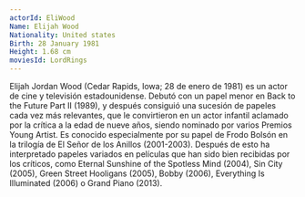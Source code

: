 ```yaml
---
actorId: EliWood
Name: Elijah Wood
Nationality: United states
Birth: 28 January 1981
Height: 1.68 cm
moviesId: LordRings
---
```


Elijah Jordan Wood (Cedar Rapids, Iowa; 28 de enero de 1981) es un actor de cine y televisión estadounidense. Debutó con un papel menor en Back to the Future Part II (1989), y después consiguió una sucesión de papeles cada vez más relevantes, que le convirtieron en un actor infantil aclamado por la crítica a la edad de nueve años, siendo nominado por varios Premios Young Artist. Es conocido especialmente por su papel de Frodo Bolsón en la trilogía de El Señor de los Anillos (2001-2003). Después de esto ha interpretado papeles variados en películas que han sido bien recibidas por los críticos, como Eternal Sunshine of the Spotless Mind (2004), Sin City (2005), Green Street Hooligans (2005), Bobby (2006), Everything Is Illuminated (2006) o Grand Piano (2013). 